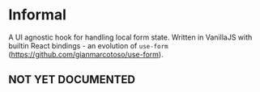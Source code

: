 # Informal

A UI agnostic hook for handling local form state. Written in VanillaJS with builtin React bindings - an evolution of
`use-form` (https://github.com/gianmarcotoso/use-form).

## NOT YET DOCUMENTED
